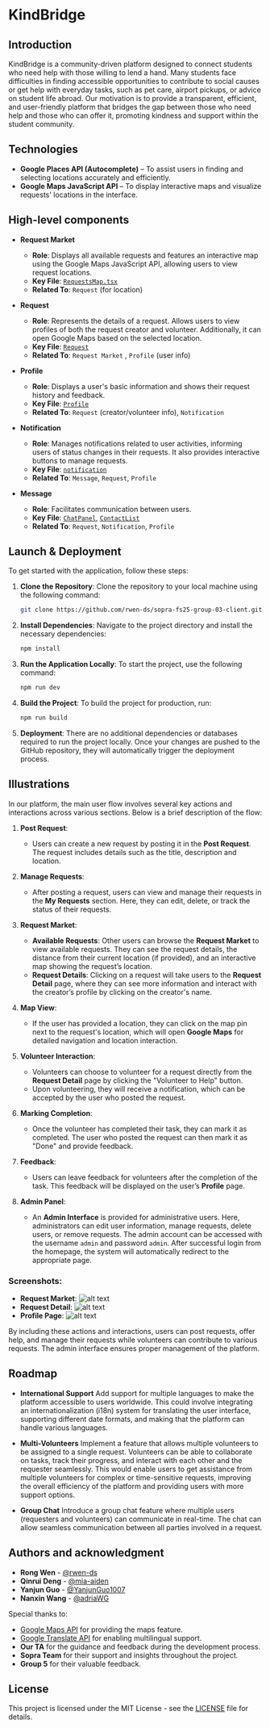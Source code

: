 # KindBridge

## Introduction

KindBridge is a community-driven platform designed to connect students who need help with those willing to lend a hand. Many students face difficulties in finding accessible opportunities to contribute to social causes or get help with everyday tasks, such as pet care, airport pickups, or advice on student life abroad. Our motivation is to provide a transparent, efficient, and user-friendly platform that bridges the gap between those who need help and those who can offer it, promoting kindness and support within the student community. 

## Technologies

- **Google Places API (Autocomplete)** – To assist users in finding and selecting locations accurately and efficiently.
- **Google Maps JavaScript API** – To display interactive maps and visualize requests' locations in the interface.
  

## High-level components

-  **Request Market**
   - **Role**: Displays all available requests and features an interactive map using the Google Maps JavaScript API, allowing users to view request locations.
   - **Key File**: [`RequestsMap.tsx`](app/components/RequestsMap.tsx)
   - **Related To**: `Request` (for location)

- **Request**
   - **Role**: Represents the details of a request. Allows users to view profiles of both the request creator and volunteer. Additionally, it can open Google Maps based on the selected location.
   - **Key File**: [`Request`](app/requests/[id]/page.tsx)
   - **Related To**: `Request Market` , `Profile` (user info)
  
- **Profile**
   - **Role**: Displays a user's basic information and shows their request history and feedback.
   - **Key File**: [`Profile`](app/users/[id]/page.tsx)
   - **Related To**: `Request` (creator/volunteer info), `Notification`

- **Notification**
   - **Role**: Manages notifications related to user activities, informing users of status changes in their requests. It also provides interactive buttons to manage requests.
   - **Key File**: [`notification`](app/notifications/page.tsx)
   - **Related To**: `Message`, `Request`, `Profile`

- **Message**
   - **Role**: Facilitates communication between users.
   - **Key File**: [`ChatPanel`](app/components/ChatPanel.tsx), [`ContactList`](app/components/ContactList.tsx)
   - **Related To**: `Request`, `Notification`, `Profile`

## Launch & Deployment
To get started with the application, follow these steps:

1. **Clone the Repository**:
   Clone the repository to your local machine using the following command:
   ```bash
   git clone https://github.com/rwen-ds/sopra-fs25-group-03-client.git
   ```
2. **Install Dependencies**: 
    Navigate to the project directory and install the necessary dependencies:
    ```bash
   npm install
   ```
3. **Run the Application Locally**:
   To start the project, use the following command:
    ```bash
   npm run dev
   ```
4. **Build the Project**:
   To build the project for production, run:
   ```bash
   npm run build
   ```
5. **Deployment**:
   There are no additional dependencies or databases required to run the project locally. Once your changes are pushed to the GitHub repository, they will automatically trigger the deployment process.

## Illustrations

In our platform, the main user flow involves several key actions and interactions across various sections. Below is a brief description of the flow:

1. **Post Request**: 
   - Users can create a new request by posting it in the **Post Request**. The request includes details such as the title, description and location.

2. **Manage Requests**:
   - After posting a request, users can view and manage their requests in the **My Requests** section. Here, they can edit, delete, or track the status of their requests.

3. **Request Market**:
   - **Available Requests**: Other users can browse the **Request Market** to view available requests. They can see the request details, the distance from their current location (if provided), and an interactive map showing the request’s location.
   - **Request Details**: Clicking on a request will take users to the **Request Detail** page, where they can see more information and interact with the creator’s profile by clicking on the creator's name.

4. **Map View**:
   - If the user has provided a location, they can click on the map pin next to the request's location, which will open **Google Maps** for detailed navigation and location interaction.

5. **Volunteer Interaction**:
   - Volunteers can choose to volunteer for a request directly from the **Request Detail** page by clicking the "Volunteer to Help" button.
   - Upon volunteering, they will receive a notification, which can be accepted by the user who posted the request.

6. **Marking Completion**:
   - Once the volunteer has completed their task, they can mark it as completed. The user who posted the request can then mark it as "Done" and provide feedback.

7. **Feedback**:
   - Users can leave feedback for volunteers after the completion of the task. This feedback will be displayed on the user’s **Profile** page.

8. **Admin Panel**:
   - An **Admin Interface** is provided for administrative users. Here, administrators can edit user information, manage requests, delete users, or remove requests. The admin account can be accessed with the username `admin` and password `admin`. After successful login from the homepage, the system will automatically redirect to the appropriate page.

### Screenshots:
- **Request Market**: ![alt text](public/image.png)
- **Request Detail**: ![alt text](public/image-1.png)
- **Profile Page**: ![alt text](public/image-2.png)

By including these actions and interactions, users can post requests, offer help, and manage their requests while volunteers can contribute to various requests. The admin interface ensures proper management of the platform.



## Roadmap
- **International Support**
   Add support for multiple languages to make the platform accessible to users worldwide. This could involve integrating an internationalization (i18n) system for translating the user interface, supporting different date formats, and making that the platform can handle various languages.

- **Multi-Volunteers**
   Implement a feature that allows multiple volunteers to be assigned to a single request. Volunteers can be able to collaborate on tasks, track their progress, and interact with each other and the requester seamlessly. This would enable users to get assistance from multiple volunteers for complex or time-sensitive requests, improving the overall efficiency of the platform and providing users with more support options.

- **Group Chat**
   Introduce a group chat feature where multiple users (requesters and volunteers) can communicate in real-time. The chat can allow seamless communication between all parties involved in a request.

## Authors and acknowledgment

* **Rong Wen**  - [@rwen-ds](https://github.com/rwen-ds)
* **Qinrui Deng** - [@mia-aiden](https://github.com/mia-aiden)
* **Yanjun Guo** - [@YanjunGuo1007](https://github.com/YanjunGuo1007)
* **Nanxin Wang** - [@adriaWG](https://github.com/adriaWG)

Special thanks to:
- [Google Maps API](https://developers.google.com/maps) for providing the maps feature.
- [Google Translate API](https://cloud.google.com/translate) for enabling multilingual support.
- **Our TA** for the guidance and feedback during the development process.
- **Sopra Team** for their support and insights throughout the project.
- **Group 5** for their valuable feedback.


## License

This project is licensed under the MIT License - see the [LICENSE](LICENSE) file for details.

